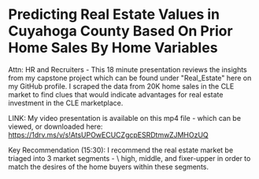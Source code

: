 # Predicting Real Estate Values in Cuyahoga County Based On Prior Home Sales By Home Variables
Attn: HR and Recruiters - This 18 minute presentation reviews the insights from my capstone project which can be found under "Real_Estate" here on my GitHub profile.
I scraped the data from 20K home sales in the CLE market to find clues that would indicate advantages for real estate investment in the CLE marketplace.

LINK: My video presentation is available on this mp4 file - which can be viewed, or downloaded here: https://1drv.ms/v/s!AtsUPOwECUCZgcpESRDtmwZJMHOzUQ 

Key Recommendation (15:30): I recommend the real estate market be triaged into 3 market segments - \ high, middle, and fixer-upper in order to match the desires of the home buyers within these segments.
